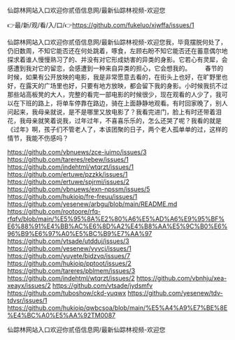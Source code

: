 仙踪林网站入口欢迎你贰佰信息网/最新仙踪林视频-欢迎您

👉最/新/观/看/入/口/👉https://github.com/fukeluo/xjwffa/issues/1

仙踪林网站入口欢迎你贰佰信息网/最新仙踪林视频-欢迎您我，毕竟摆脱何处了，仍旧数周，不知它能否还在何处跳着，啄食，左顾右盼不知它能否还在蓄意偶尔地探求着谁人慢慢熟习了的、并没有对它形成妨害的异类的身影。它若心有灵犀，会感遭到我对它的留恋，会感遭到一种来自异类的担心，它会想我的。
　　春节的时候，如果有公开放映的电影，我是非常愿意去看的，在街头上也好，在旷野里也好，在露天的广场里也好，只要有地方放映，都会留下我的身影。小时候我抗不过那些站高板凳的大人，完整的看完一部电影的时候很少，现在观看的人少了，我可以在下班的路上，将单车停靠在路边，骑在上面静静地观看。有时回家晚了，别人问起来，我母亲就说，是不是哪里又放电影了？我看完进门，脸上有时还带着泪花，我母亲就笑着说我，过年过年，不喜喜乐乐的，怎么还哭了呢？我看的就是《过年》啊，孩子们不管老人了，本该团聚的日子，两个老人孤单单的过，这样的情节，我能不伤感吗？


https://github.com/vbnuews/zce-iuimo/issues/3
https://github.com/tareres/rebew/issues/1
https://github.com/indehtml/wtqrzt/issues/1
https://github.com/ertuwe/pzzkk/issues/1
https://github.com/ertuwe/spjrmi/issues/2
https://github.com/vbnuews/exn-npssm/issues/5
https://github.com/hukioip/fre-freuu/issues/1
https://github.com/yesenew/arbgu/blob/main/README.md
https://github.com/rootoore/rfq-rfqfv/blob/main/%E5%95%8A%E2%80%A6%E5%AD%A6%E9%95%BF%E6%88%91%E4%BB%AC%E6%8D%A2%E4%B8%AA%E5%9C%B0%E6%96%B9%E6%97%A0%E5%BC%B9%E7%AA%97
https://github.com/vtsade/utdduj/issues/3
https://github.com/yesenew/vyvcj/issues/1
https://github.com/yuyete/bidzvq/issues/7
https://github.com/hukioip/pptoot/issues/2
https://github.com/tareres/pblmem/issues/3
https://github.com/indehtml/wtqrzt/issues/2
https://github.com/vbnhju/xea-xeayx/issues/2
https://github.com/vtsade/jydsmfv
https://github.com/tuboshow/ckd-yuqwx
https://github.com/yesenew/tdv-tdvsr/issues/1
https://github.com/hukioip/qwbcsoa/blob/main/%E5%A4%A9%E7%BE%8E%E4%BC%A0%E5%AA%92TM0087

仙踪林网站入口欢迎你贰佰信息网/最新仙踪林视频-欢迎您
